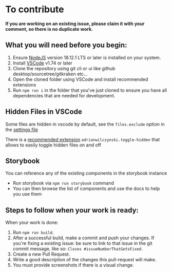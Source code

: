 # To contribute

**If you are working on an existing issue, please claim it with your comment, so there is no duplicate work.**

## What you will need before you begin:

1. Ensure [NodeJS](https://nodejs.org/) version 18.12.1 LTS or later is installed on your system.
2. Install [VSCode](https://code.visualstudio.com/) v1.74 or later
3. Clone the repository using git cli or ui like github desktop/sourcetree/gitkraken etc...
4. Open the cloned folder using VSCode and install recommended extensions
5. Run `npm run i` in the folder that you've just cloned to ensure you have all dependencies that are needed for development.

## Hidden Files in VSCode

Some files are hidden in vscode by default, see the `files.exclude` option in the [settings file](.vscode/settings.json)

There is a [recommended extension](.vscode/extensions.json) `adrianwilczynski.toggle-hidden` that allows to easily toggle hidden files on and off

## Storybook

You can reference any of the existing components in the storybook instance

- Run storybook via `npm run storybook` command
- You can then browse the list of components and use the docs to help you use them

## Steps to follow when your work is ready:

When your work is done:

1. Run `npm run build`.
2. After a successful build, make a commit and push your changes. If you're fixing a existing issue: be sure to link to that issue in the git commit message, like so: `Closes #issueNumberThatGetsFixed`.
3. Create a new Pull Request.
4. Write a good description of the changes this pull-request will make.
5. You must provide screenshots if there is a visual change.
